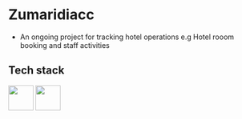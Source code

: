 # Zumaridiacc
- An ongoing project for tracking hotel operations e.g Hotel rooom booking and staff activities

## Tech stack
<p>
 <img height="50" src="https://cdn.jsdelivr.net/gh/devicons/devicon/icons/laravel/laravel-plain.svg" />
 <img height="50" src="https://cdn.jsdelivr.net/gh/devicons/devicon/icons/javascript/javascript-original.svg" />         
</p>          
          
